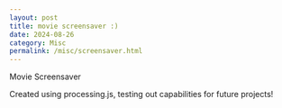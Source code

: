 ```yaml
---
layout: post
title: movie screensaver :) 
date: 2024-08-26
category: Misc
permalink: /misc/screensaver.html
---
```


<script type="application/processing"> 
int x = width/2; 
int y = height/2;
boolean xMovingRight = true; 
int speedMultiplier = 3;
int ellipseRadius = 50;
boolean yMovingDown = true; 

void setup() {
  size (700, 400); 
  
}

void draw() {
  background (0);
  fill (255);
 
  ellipse(x, y, ellipseRadius*2, ellipseRadius*2); 
  if (x < ellipseRadius) {
    xMovingRight = true; 
  } 
  if (x > width-ellipseRadius) {
    xMovingRight = false;
  }
  if (y < ellipseRadius) {
    yMovingDown = true; 
  }
  if (y > height-ellipseRadius) {
    yMovingDown = false; 
  }

  if (xMovingRight == true) {
    x = x+1*speedMultiplier; 
  } else {
    x = x-1*speedMultiplier; 
  }
  
  if (yMovingDown == true) {
    y = y+1*speedMultiplier;
  } else {
    y = y-1*speedMultiplier;
  }
  
} 
</script>
  <canvas id="sketch"></canvas>
Movie Screensaver

Created using processing.js, testing out capabilities for future projects! 

